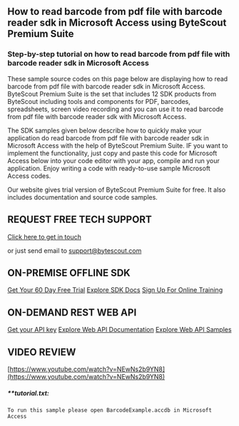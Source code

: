 ## How to read barcode from pdf file with barcode reader sdk in Microsoft Access using ByteScout Premium Suite

### Step-by-step tutorial on how to read barcode from pdf file with barcode reader sdk in Microsoft Access

These sample source codes on this page below are displaying how to read barcode from pdf file with barcode reader sdk in Microsoft Access. ByteScout Premium Suite is the set that includes 12 SDK products from ByteScout including tools and components for PDF, barcodes, spreadsheets, screen video recording and you can use it to read barcode from pdf file with barcode reader sdk with Microsoft Access.

The SDK samples given below describe how to quickly make your application do read barcode from pdf file with barcode reader sdk in Microsoft Access with the help of ByteScout Premium Suite. IF you want to implement the functionality, just copy and paste this code for Microsoft Access below into your code editor with your app, compile and run your application. Enjoy writing a code with ready-to-use sample Microsoft Access codes.

Our website gives trial version of ByteScout Premium Suite for free. It also includes documentation and source code samples.

## REQUEST FREE TECH SUPPORT

[Click here to get in touch](https://bytescout.zendesk.com/hc/en-us/requests/new?subject=ByteScout%20Premium%20Suite%20Question)

or just send email to [support@bytescout.com](mailto:support@bytescout.com?subject=ByteScout%20Premium%20Suite%20Question) 

## ON-PREMISE OFFLINE SDK 

[Get Your 60 Day Free Trial](https://bytescout.com/download/web-installer?utm_source=github-readme)
[Explore SDK Docs](https://bytescout.com/documentation/index.html?utm_source=github-readme)
[Sign Up For Online Training](https://academy.bytescout.com/)


## ON-DEMAND REST WEB API

[Get your API key](https://pdf.co/documentation/api?utm_source=github-readme)
[Explore Web API Documentation](https://pdf.co/documentation/api?utm_source=github-readme)
[Explore Web API Samples](https://github.com/bytescout/ByteScout-SDK-SourceCode/tree/master/PDF.co%20Web%20API)

## VIDEO REVIEW

[https://www.youtube.com/watch?v=NEwNs2b9YN8](https://www.youtube.com/watch?v=NEwNs2b9YN8)




<!-- code block begin -->

##### ****tutorial.txt:**
    
```
To run this sample please open BarcodeExample.accdb in Microsoft Access
```

<!-- code block end -->